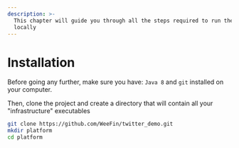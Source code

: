 ```yaml
---
description: >-
  This chapter will guide you through all the steps required to run the project
  locally
---
```


# Installation

Before going any further, make sure you have: `Java 8` and `git` installed on your computer.

Then, clone the project and create a directory that will contain all your "infrastructure" executables

```bash
git clone https://github.com/WeeFin/twitter_demo.git
mkdir platform
cd platform
```
